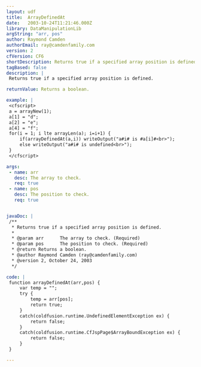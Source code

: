 ```yaml
---
layout: udf
title:  ArrayDefinedAt
date:   2003-10-24T11:21:46.000Z
library: DataManipulationLib
argString: "arr, pos"
author: Raymond Camden
authorEmail: ray@camdenfamily.com
version: 2
cfVersion: CF6
shortDescription: Returns true if a specified array position is defined.
tagBased: false
description: |
 Returns true if a specified array position is defined.

returnValue: Returns a boolean.

example: |
 <cfscript>
 a = arrayNew(1);
 a[1] = "d";
 a[2] = "e";
 a[4] = "f";
 for(i = 1; i lte arrayLen(a); i=i+1) {
     if(arrayDefinedAt(a,i)) writeOutput("a#i# is #a[i]#<br>");
     else writeOutput("a#i# is undefined<br>");
 }
 </cfscript>

args:
 - name: arr
   desc: The array to check.
   req: true
 - name: pos
   desc: The position to check.
   req: true


javaDoc: |
 /**
  * Returns true if a specified array position is defined.
  * 
  * @param arr      The array to check. (Required)
  * @param pos      The position to check. (Required)
  * @return Returns a boolean. 
  * @author Raymond Camden (ray@camdenfamily.com) 
  * @version 2, October 24, 2003 
  */

code: |
 function arrayDefinedAt(arr,pos) {
     var temp = "";
     try {
         temp = arr[pos];
         return true;
     } 
     catch(coldfusion.runtime.UndefinedElementException ex) {
         return false;
     }
     catch(coldfusion.runtime.CfJspPage$ArrayBoundException ex) {
         return false;
     }
 }

---
```


